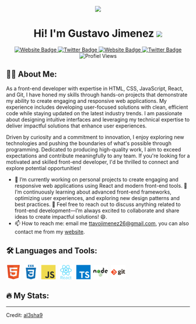 <div id="header" align="center">
  <img src="https://cdn.discordapp.com/attachments/1035981275196047401/1082383442718773318/1671189244148.jpg" width=200 />
</div>

<div id="hey" align="center">
  <h1>
    Hi!
    I'm Gustavo Jimenez
    <img src="https://media.giphy.com/media/hvRJCLFzcasrR4ia7z/giphy.gif" width=40 />
  </h1>
</div>

<div id="badges" align="center">
  <a href="mailto:alishandev@proton.me">
    <img src="https://img.shields.io/badge/-Email%20Me-red?style=for-the-badge" alt="Website Badge"/>
  </a>
  <a href="https://t.me/al3shan">
    <img src="https://img.shields.io/badge/Telegram-blue?style=for-the-badge&logo=telegram&logoColor=white" alt="Twitter Badge"/>
  </a>
  <a href="https://al3sha9.github.io/portfolio/">
    <img src="https://img.shields.io/badge/-My%20Website-red?style=for-the-badge" alt="Website Badge"/>
  </a>
  <a href="https://twitter.com/alishxn_">
    <img src="https://img.shields.io/badge/Twitter-blue?style=for-the-badge&logo=twitter&logoColor=white" alt="Twitter Badge"/>
  </a>
</div>

<div id="profile-views" align="center">
  <img src="https://komarev.com/ghpvc/?username=al3sha9&style=flat-square&color=blue" alt="Profiel Views"/>
</div>


## :man_technologist: About Me:
As a front-end developer with expertise in HTML, CSS, JavaScript, React, and Git, I have honed my skills through hands-on projects that demonstrate my ability to create engaging and responsive web applications. My experience includes developing user-focused solutions with clean, efficient code while staying updated on the latest industry trends. I am passionate about designing intuitive interfaces and leveraging my technical expertise to deliver impactful solutions that enhance user experiences.

Driven by curiosity and a commitment to innovation, I enjoy exploring new technologies and pushing the boundaries of what's possible through programming. Dedicated to producing high-quality work, I aim to exceed expectations and contribute meaningfully to any team. If you're looking for a motivated and skilled front-end developer, I'd be thrilled to connect and explore potential opportunities!

- 🔭 I’m currently working on personal projects to create engaging and responsive web applications using React and modern front-end tools.
🌱 I’m continuously learning about advanced front-end frameworks, optimizing user experiences, and exploring new design patterns and best practices.
💬 Feel free to reach out to discuss anything related to front-end development—I’m always excited to collaborate and share ideas to create impactful solutions! :smile:.
- 📫 How to reach me: email me [ttavojimenez26@gmail.com](mailto:ttavojimenez26@gmail.com), you can also contact me from my [website](https://ttavojimenez.github.io/portfolio/).


## :hammer_and_wrench: Languages and Tools:
<div>
  <img src="https://github.com/devicons/devicon/blob/master/icons/html5/html5-original.svg" title="HTML5" alt="HTML" width="40" height="40"/>&nbsp;
  <img src="https://github.com/devicons/devicon/blob/master/icons/css3/css3-plain-wordmark.svg"  title="CSS3" alt="CSS" width="40" height="40"/>&nbsp;
  <img src="https://github.com/devicons/devicon/blob/master/icons/javascript/javascript-original.svg" title="JavaScript" alt="JavaScript" width="40" height="40"/>&nbsp;
  <img src="https://github.com/devicons/devicon/blob/master/icons/react/react-original-wordmark.svg" title="React" alt="React" width="40" height="40"/>&nbsp;
  <img src="https://github.com/devicons/devicon/blob/master/icons/typescript/typescript-original.svg" title="TypeScript" alt="TypeScript" width="40" height="40"/>&nbsp;
  <img src="https://github.com/devicons/devicon/blob/master/icons/nodejs/nodejs-original-wordmark.svg" title="NodeJS" alt="NodeJS" width="40" height="40"/>&nbsp;
  <img src="https://github.com/devicons/devicon/blob/master/icons/git/git-original-wordmark.svg" title="Git" **alt="Git" width="40" height="40"/>
</div>
 

  
## :fire: My Stats:

------

Credit: [al3sha9](https://github.com/al3sha9)
